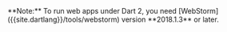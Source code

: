 <aside class="alert alert-warning" markdown="1">
  **Note:** To run web apps under Dart 2, you need [WebStorm]({{site.dartlang}}/tools/webstorm)
  version **2018.1.3** or later.
</aside>

